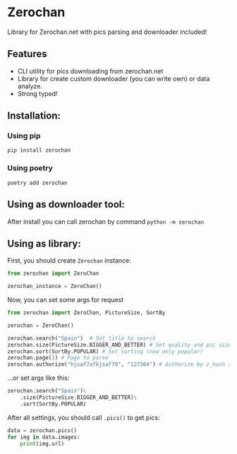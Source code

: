 # Zerochan

Library for Zerochan.net with pics parsing and downloader included!

## Features
* CLI utility for pics downloading from zerochan.net
* Library for create custom downloader (you can write own) or data analyze.
* Strong typed!

## Installation:

### Using pip
`pip install zerochan`
### Using poetry
`poetry add zerochan`

## Using as downloader tool:

After install you can call zerochan by command `python -m zerochan`


## Using as library: 

First, you should create `Zerochan` instance:
```python
from zerochan import ZeroChan

zerochan_instance = ZeroChan()
```

Now, you can set some args for request

```python
from zerochan import ZeroChan, PictureSize, SortBy

zerochan = ZeroChan()

zerochan.search("Spain")  # Set title to search
zerochan.size(PictureSize.BIGGER_AND_BETTER) # Set quality and pic size
zerochan.sort(SortBy.POPULAR) # Set sorting (now only popular)
zerochan.page(1) # Page to parse
zerochan.authorize("hjsaf7afkjsaf78", "127364") # Authorize by z_hash and z_id in cookies
```

...or set args like this:

```python
zerochan.search("Spain")\
    .size(PictureSize.BIGGER_AND_BETTER)\
    .sort(SortBy.POPULAR)
```

After all settings, you should call `.pics()` to get pics:

```python
data = zerochan.pics()
for img in data.images:
    print(img.url)
```